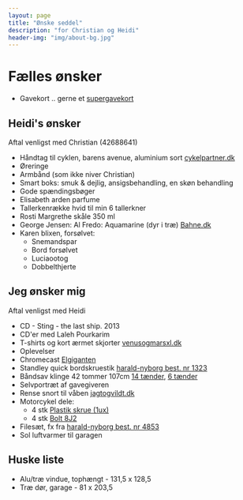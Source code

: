 ```yaml
---
layout: page
title: "Ønske seddel"
description: "for Christian og Heidi"
header-img: "img/about-bg.jpg"
---
```

# Fælles ønsker

* Gavekort .. gerne et [supergavekort](https://www.gavekortet.dk/supergiftcard.aspx)

## Heidi's ønsker

Aftal venligst med Christian (42688641)

* Håndtag til cyklen, barens avenue, aluminium sort [cykelpartner.dk](http://www.cykelpartner.dk/barends-avenue-aluminium-sort_A610108.html)
* Øreringe
* Armbånd (som ikke niver Christian)
* Smart boks: smuk & dejlig, ansigsbehandling, en skøn behandling
* Gode spændingsbøger
* Elisabeth arden parfume
* Tallerkenrække hvid til min 6 tallerkner
* Rosti Margrethe skåle 350 ml
* George Jensen: Al Fredo: Aquamarine (dyr i træ) [Bahne.dk](http://www.bahne.dk/georg-jensen-alfredo-aquamarine-saet-6-dele.html)
* Karen blixen, forsølvet: 
  * Snemandspar
  * Bord forsølvet
  * Luciaootog
  * Dobbelthjerte

## Jeg ønsker mig

Aftal venligst med Heidi

* CD - Sting - the last ship. 2013
* CD'er med Laleh Pourkarim
* T-shirts og kort ærmet skjorter [venusogmarsxl.dk](http://www.venusogmarsxl.dk/catalog?section=herrer&amp;search=6xl)
* Oplevelser
* Chromecast [Elgiganten](http://www.elgiganten.dk/product/tv-radio/streaming-og-medieafspiller/CHROMECAST/chromecast-inkl-3-maneder-viaplay)
* Standley quick bordskruestik [harald-nyborg best. nr 1323](http://www.harald-nyborg.dk/p1323/stanley-quick-bordskruestik)
* Båndsav klinge  42 tommer 107cm [14 tænder](http://toolworld.dk/Rawlink-Bandsavsklinge-14-taender-1085-mm-p25924), [6 tænder](http://toolworld.dk/Rawlink-Bandsavsklinge-6-taender-1085-mm-p25923)
* Selvportræt af gavegiveren
* Rense snort til våben [jagtogvildt.dk](http://jagtogvildt.dk/174-hoppes-boresnake-kal-30-308-30-06-300.html)
* Motorcykel dele:
  * 4 stk [Plastik skrue (1ux)](https://www.yamahamotorcyclespares.co.uk/product/YAMAHA/901500502400/SCREW,%20ROUND%20HEAD(1UX)&uid=0)
  * 4 stk [Bolt 8J2](https://www.yamahamotorcyclespares.co.uk/product/YAMAHA/901790527100/NUT%20(8J2)&uid=0)
* Filesæt, fx fra [harald-nyborg best. nr 4853](http://www.harald-nyborg.dk/p4853/filesaet-5-dele)
* Sol luftvarmer til garagen

## Huske liste

* Alu/tr&aelig; vindue, toph&aelig;ngt - 131,5 x 128,5
* Tr&aelig; d&oslash;r, garage - 81 x 203,5
 
